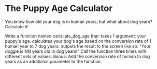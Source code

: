 # The Puppy Age Calculator
You know how old your dog is in human years, but what about dog years? Calculate it!

Write a function named calculate_dog_age that:
takes 1 argument: your puppy's age.
calculates your dog's age based on the conversion rate of 1 human year to 7 dog years.
outputs the result to the screen like so: "Your doggie is NN years old in dog years!"
Call the function three times with different sets of values.
Bonus: Add the conversion rate of human to dog years as an additional parameter to the function.